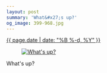 ```yaml
---
layout: post
summary: 'What&#x27;s up?'
og_image: 399-968.jpg
---
```


<p>
 <time>
  <a href="/399">
   {{ page.date | date: "%B %-d, %Y" }}
  </a>
 </time>
 <a href="/399">
  <figure data-taken="3/28/2015">
   <img alt="What's up?" sizes="(min-width: 700px) 50vw, calc(100vw - 2rem)" src="{{ site.assets_url }}/399-484.jpg" srcset="{{ site.assets_url }}/399-968.jpg 968w, {{ site.assets_url }}/399-726.jpg 726w, {{ site.assets_url }}/399-484.jpg 484w, {{ site.assets_url }}/399-242.jpg 242w"/>
  </figure>
 </a>
 <span>
  What's up?
 </span>
</p>
